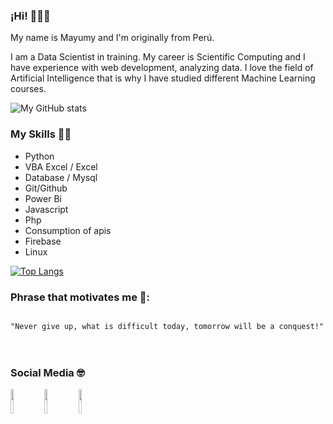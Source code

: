 ### ¡Hi! 🙋‍♀️😊

My name is Mayumy and I'm originally from Perú.

I am a Data Scientist in training.
My career is Scientific Computing and I have experience with web development, analyzing data.
I love the field of Artificial Intelligence that is why I have studied different Machine Learning courses.

![My GitHub stats](https://github-readme-stats.vercel.app/api?username=MayumyCH&show_icons=true&theme=dracula&count_private=true&layout=compact)

### **My Skills** 👩‍💻

- Python
- VBA Excel / Excel
- Database / Mysql
- Git/Github
- Power Bi
- Javascript
- Php
- Consumption of apis
- Firebase
- Linux

[![Top Langs](https://github-readme-stats.vercel.app/api/top-langs/?username=MayumyCH&theme=dracula)](https://github.com/MayumyCH/github-readme-stats)

### **Phrase that motivates me** 🌟:

<code>
"Never give up, what is difficult today, tomorrow will be a conquest!" 
</code>
<br>
<br>

### **Social Media** 🤓
 
<code><a href="https://www.linkedin.com/in/heydy-mayumy-carrasco-huaccha"><img width="10%" src="https://www.vectorlogo.zone/logos/linkedin/linkedin-ar21.svg"></a></code>
<code><a href="https://twitter.com/MayumyCH"><img width="10%" src="https://www.vectorlogo.zone/logos/twitter/twitter-ar21.svg"></a></code>
<code><a href="https://www.facebook.com/MayumyCH8/"><img width="10%" src="https://www.vectorlogo.zone/logos/facebook/facebook-ar21.svg"></a></code>
